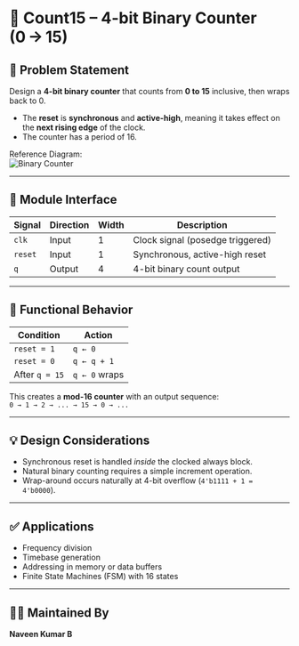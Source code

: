 # 🔢 Count15 – 4-bit Binary Counter (0 → 15)

## 📘 Problem Statement
Design a **4-bit binary counter** that counts from **0 to 15** inclusive, then wraps back to 0.  
- The **reset** is **synchronous** and **active-high**, meaning it takes effect on the **next rising edge** of the clock.  
- The counter has a period of 16.

Reference Diagram:  
![Binary Counter](https://i-blog.csdnimg.cn/blog_migrate/57943cffba9888d0a816666065ed7722.png)

---

## 🔧 Module Interface

| Signal  | Direction | Width | Description                       |
|---------|-----------|-------|-----------------------------------|
| `clk`   | Input     | 1     | Clock signal (posedge triggered) |
| `reset` | Input     | 1     | Synchronous, active-high reset    |
| `q`     | Output    | 4     | 4-bit binary count output         |

---

## 🧠 Functional Behavior

| Condition       | Action         |
|-----------------|----------------|
| `reset = 1`     | `q ← 0`        |
| `reset = 0`     | `q ← q + 1`    |
| After `q = 15`  | `q ← 0` wraps  |

This creates a **mod-16 counter** with an output sequence:  
`0 → 1 → 2 → ... → 15 → 0 → ...`

---

## 💡 Design Considerations

- Synchronous reset is handled *inside* the clocked always block.
- Natural binary counting requires a simple increment operation.
- Wrap-around occurs naturally at 4-bit overflow (`4'b1111 + 1 = 4'b0000`).

---

## ✅ Applications

- Frequency division
- Timebase generation
- Addressing in memory or data buffers
- Finite State Machines (FSM) with 16 states

---

## 👨‍💻 Maintained By
**Naveen Kumar B**
